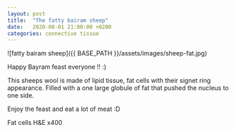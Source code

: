 ```yaml
---
layout: post
title:  "The fatty bairam sheep"
date:   2020-08-01 21:00:00 +0200
categories: connective tissue 
---
```


![fatty bairam sheep]({{ BASE_PATH }}/assets/images/sheep-fat.jpg)

Happy Bayram feast everyone !! :)

This sheeps wool is made of lipid tissue, fat cells with their signet ring appearance. Filled with a one large globule of fat that pushed the nucleus to one side. 


Enjoy the feast and eat a lot of meat :D


Fat cells H&E x400
